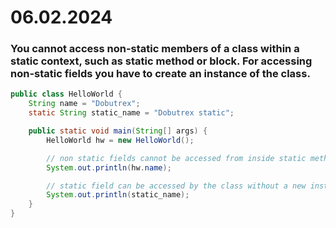 # 06.02.2024

### You cannot access non-static members of a class within a static context, such as static method or block. For accessing non-static fields you have to create an instance of the class.


```java
public class HelloWorld {
    String name = "Dobutrex";
    static String static_name = "Dobutrex static";

    public static void main(String[] args) {
        HelloWorld hw = new HelloWorld();

        // non static fields cannot be accessed from inside static methods without an instance 
        System.out.println(hw.name);

        // static field can be accessed by the class without a new instance
        System.out.println(static_name);
    }
}
```

